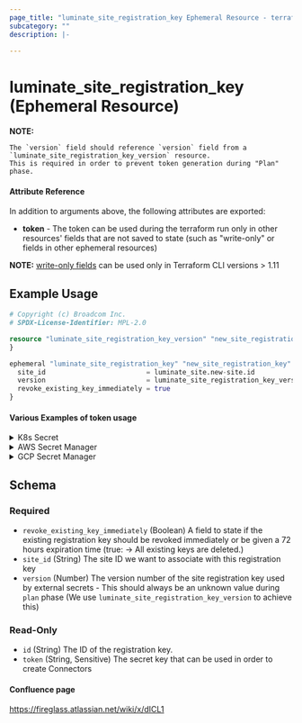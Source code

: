 ```yaml
---
page_title: "luminate_site_registration_key Ephemeral Resource - terraform-provider-luminate"
subcategory: ""
description: |-
  
---
```


# luminate_site_registration_key (Ephemeral Resource)




**NOTE:**

    The `version` field should reference `version` field from a `luminate_site_registration_key_version` resource.
    This is required in order to prevent token generation during "Plan" phase.

#### Attribute Reference

In addition to arguments above, the following attributes are exported:

- **token** - The token can be used during the terraform run only in other resources' fields that are not saved to state (such as "write-only" or fields in other ephemeral resources)

**NOTE:** [write-only fields](https://developer.hashicorp.com/terraform/language/resources/ephemeral/write-only) can be used only in Terraform CLI versions > 1.11

## Example Usage

```terraform
# Copyright (c) Broadcom Inc.
# SPDX-License-Identifier: MPL-2.0

resource "luminate_site_registration_key_version" "new_site_registration_key_version" {
}

ephemeral "luminate_site_registration_key" "new_site_registration_key" {
  site_id                         = luminate_site.new-site.id
  version                         = luminate_site_registration_key_version.new_site_registration_key_version.version
  revoke_existing_key_immediately = true
}
```


#### Various Examples of token usage

<details>

<summary>K8s Secret</summary>

[Documentation](https://registry.terraform.io/providers/hashicorp/kubernetes/latest/docs/resources/secret_v1#data_wo-2)

```
resource "kubernetes_secret" "example" {
  metadata {
    name = "my-secret"
  }

  data_wo =  { token = ephemeral.luminate_site_registration_key.new_site_registration_key.token }

  secret_string_wo_version = luminate_site_registration_key_version.new_site_registration_key_version.version # This should always be a new value for the token to be saved
}
```

</details>

<details>

<summary>AWS Secret Manager</summary>

[Documentation](https://registry.terraform.io/providers/hashicorp/aws/latest/docs/resources/secretsmanager_secret_version#secret_string_wo-1)

```
resource "aws_secretsmanager_secret" "example_secret" {
  name = "my-secret"
}

resource "aws_secretsmanager_secret_version" "example_version" {
  secret_id     = aws_secretsmanager_secret.example_secret.id
  secret_string_wo = ephemeral.luminate_site_registration_key.new_site_registration_key.token
  secret_string_wo_version = luminate_site_registration_key_version.new_site_registration_key_version.version # This should always be a new value for the token to be saved
}
```

</details>

<details>

<summary>GCP Secret Manager</summary>

[Documentation](https://registry.terraform.io/providers/hashicorp/google/latest/docs/resources/secret_manager_secret_version#example-usage---secret-version-basic-write-only)

```
resource "google_secret_manager_secret" "example_secret" {
  secret_id = "my-secret"
}


resource "google_secret_manager_secret_version" "secret-version-basic-write-only" {
  secret = google_secret_manager_secret.example_secret.id
  secret_data_wo = ephemeral.luminate_site_registration_key.new_site_registration_key.token
  secret_data_wo_version = luminate_site_registration_key_version.new_site_registration_key_version.version # This should always be a new value for the token to be saved
}
```

</details>

<!-- schema generated by tfplugindocs -->
## Schema

### Required

- `revoke_existing_key_immediately` (Boolean) A field to state if the existing registration key should be revoked immediately or be given a 72 hours expiration time (true: → All existing keys are deleted.)
- `site_id` (String) The site ID we want to associate with this registration key
- `version` (Number) The version number of the site registration key used by external secrets - This should always be an unknown value during `plan` phase (We use `luminate_site_registration_key_version` to achieve this)

### Read-Only

- `id` (String) The ID of the registration key.
- `token` (String, Sensitive) The secret key that can be used in order to create Connectors

#### Confluence page
https://fireglass.atlassian.net/wiki/x/dICL1
